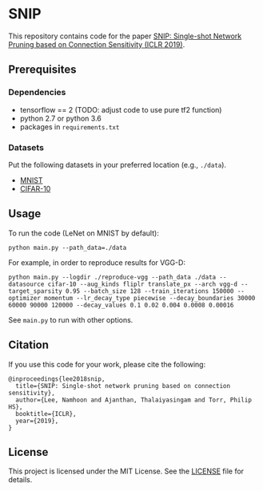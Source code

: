 # SNIP
This repository contains code for the paper [SNIP: Single-shot Network Pruning based on Connection Sensitivity (ICLR 2019)](https://arxiv.org/abs/1810.02340).

## Prerequisites

### Dependencies
* tensorflow == 2 (TODO: adjust code to use pure tf2 function)
* python 2.7 or python 3.6
* packages in `requirements.txt`

### Datasets
Put the following datasets in your preferred location (e.g., `./data`).
* [MNIST](http://yann.lecun.com/exdb/mnist/)
* [CIFAR-10](https://www.cs.toronto.edu/~kriz/cifar.html)

## Usage
To run the code (LeNet on MNIST by default):
```
python main.py --path_data=./data
```
For example, in order to reproduce results for VGG-D:
```
python main.py --logdir ./reproduce-vgg --path_data ./data --datasource cifar-10 --aug_kinds fliplr translate_px --arch vgg-d --target_sparsity 0.95 --batch_size 128 --train_iterations 150000 --optimizer momentum --lr_decay_type piecewise --decay_boundaries 30000 60000 90000 120000 --decay_values 0.1 0.02 0.004 0.0008 0.00016
```
See `main.py` to run with other options.

## Citation
If you use this code for your work, please cite the following:
```
@inproceedings{lee2018snip,
  title={SNIP: Single-shot network pruning based on connection sensitivity},
  author={Lee, Namhoon and Ajanthan, Thalaiyasingam and Torr, Philip HS},
  booktitle={ICLR},
  year={2019},
}
```

## License
This project is licensed under the MIT License.
See the [LICENSE](https://github.com/namhoonlee/snip-public/blob/master/LICENSE) file for details.
